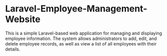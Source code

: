 # Laravel-Employee-Management-Website
This is a simple Laravel-based web application for managing and displaying employee information. The system allows administrators to add, edit, and delete employee records, as well as view a list of all employees with their details.
